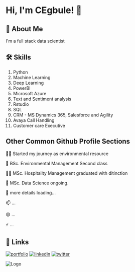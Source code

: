 
# Hi, I'm CEgbule! 👋


## 🚀 About Me
I'm a full stack data scientist


## 🛠 Skills
1. Python
2. Machine Learning
3. Deep Learning
4. PowerBI
5. Microsoft Azure
6. Text and Sentiment analysis
7. Rstudio
8. SQL
9. CRM - MS Dynamics 365, Salesforce and Agility
10. Avaya Call Handling
11. Customer care Executive
   





## Other Common Github Profile Sections
👩‍💻 Started my journey as environmental resource

🧠 BSc. Environmental Management Second class 

👯‍♀️ MSc. Hospitality Management graduated with ditinction 

🤔 MSc. Data Science ongoing.

💬 more details loading...

📫 ...

😄 ...

⚡️ ...


## 🔗 Links
[![portfolio](https://img.shields.io/badge/my_portfolio-000?style=for-the-badge&logo=ko-fi&logoColor=white)](https://katherineoelsner.com/)
[![linkedin](https://img.shields.io/badge/linkedin-0A66C2?style=for-the-badge&logo=linkedin&logoColor=white)](https://www.linkedin.com/)
[![twitter](https://img.shields.io/badge/twitter-1DA1F2?style=for-the-badge&logo=twitter&logoColor=white)](https://twitter.com/)


![Logo](https://dev-to-uploads.s3.amazonaws.com/uploads/articles/th5xamgrr6se0x5ro4g6.png)

